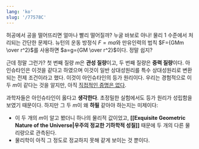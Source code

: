 ```yaml
---
lang: 'ko'
slug: '/77578C'
---
```


허공에서 공을 떨어뜨리면 얼마나 빨리 떨어질까? 누굴 바보로 아나! 물리 1 수준에서 처리되는 간단한 문제다. 뉴턴의 운동 방정식 $F=ma$와 만유인력의 법칙 $F={GMm \over r^2}$를 사용하면 $a=g={GM \over r^2}$이다. 정말 쉽지?

근데 정말 그런가? 첫 번째 질량 $m$은 **관성 질량**이고, 두 번째 질량은 **중력 질량**이다. 아인슈타인은 이것을 같다고 하였으며 이것이 일반 상대성원리를 특수 상대성원리로 변환되는 전제 조건이라고 했다. 이것이 아인슈타인의 등가 원리이다. 우리는 경험적으로 이 두 $m$이 같다는 것을 알지만, 아직 [직접적인 증명은 없다](http://dx.doi.org/10.13140/RG.2.2.18242.30402).

과학자들은 아인슈타인이 옳다고 **생각한다**. 초정밀한 실험에서도 등가 원리가 성립함을 보였기 때문이다. 하지만 그 두 $m$이 왜 **하필** 같아야 하는지는 미제이다:

- 이 두 개의 $m$이 알고 봤더니 하나의 물리적 값이었고, **[[Exquisite Geometric Nature of the Universe|우주의 정교한 기하학적 성질]]** 때문에 두 개의 다른 물리량으로 관측된다.
- 물리학이 아직 그 정도로 정교하지 못해 같게 보이는 것 뿐이다.
